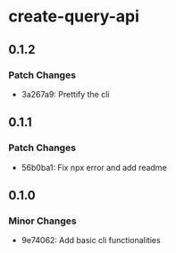 # create-query-api

## 0.1.2

### Patch Changes

- 3a267a9: Prettify the cli

## 0.1.1

### Patch Changes

- 56b0ba1: Fix npx error and add readme

## 0.1.0

### Minor Changes

- 9e74062: Add basic cli functionalities
